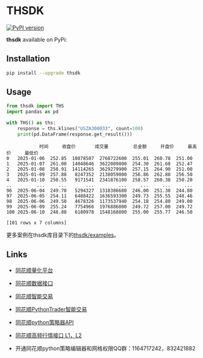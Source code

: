 # THSDK

[![PyPI version](https://badge.fury.io/py/thsdk.svg)](https://badge.fury.io/py/thsdk)

**thsdk** available on PyPi:

## Installation

```bash
pip install --upgrade thsdk
```

## Usage

```python
from thsdk import THS
import pandas as pd

with THS() as ths:
    response = ths.klines("USZA300033", count=100)
    print(pd.DataFrame(response.get_result()))


```

```
            时间     收盘价       成交量         总金额     开盘价     最高价     最低价
0   2025-01-06  252.85  10878507  2768722600  255.01  260.78  251.00
1   2025-01-07  261.00  14048646  3622089800  254.30  261.68  252.47
2   2025-01-08  258.91  14114265  3629279900  257.15  264.90  251.00
3   2025-01-09  257.88   8247352  2138059000  256.86  262.88  256.50
4   2025-01-10  250.55   9171541  2341876100  258.57  260.38  250.20
..         ...     ...       ...         ...     ...     ...     ...
96  2025-06-04  249.70   5294327  1318386680  246.00  251.38  244.80
97  2025-06-05  254.11   6488422  1636593300  249.73  255.55  248.46
98  2025-06-06  249.50   4678326  1173537940  254.18  254.80  249.00
99  2025-06-09  255.24   7754966  1976886800  249.72  257.00  249.72
100 2025-06-10  248.88   6180978  1548168800  255.00  255.77  246.50

[101 rows x 7 columns]
```

更多案例在thsdk库目录下的[thsdk/examples]()。

## Links

- [同花顺量化平台](https://quant.10jqka.com.cn/view/)
- [同花顺数据接口](https://quantapi.10jqka.com.cn/)
- [同花顺智能交易](https://www.forfunds.cn/platform/pcweb/productCenter/expert/)
- [同花顺PythonTrader智能交易](https://xdres.10jqka.com.cn/help/python/site/)
- [同花顺python策略器API](https://www.showdoc.com.cn/THSPythonSE/3269126718101134)
- [同花顺高频行情接口 L1，L2](https://www.forfunds.cn/platform/pcweb/productCenter/DataFeed/)

- 开通同花顺python策略编辑器和网格权限QQ群：1164717242，832421882